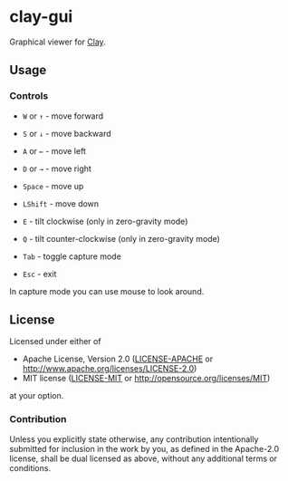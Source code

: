 # clay-gui

Graphical viewer for [Clay](https://github.com/nthend/clay).

## Usage

### Controls

+ `W` or `↑` - move forward
+ `S` or `↓` - move backward
+ `A` or `←` - move left
+ `D` or `→` - move right

+ `Space` - move up
+ `LShift` - move down

+ `E` - tilt clockwise (only in zero-gravity mode)
+ `Q` - tilt counter-clockwise (only in zero-gravity mode)

+ `Tab` - toggle capture mode
+ `Esc` - exit

In capture mode you can use mouse to look around.


## License

Licensed under either of

 * Apache License, Version 2.0 ([LICENSE-APACHE](LICENSE-APACHE) or http://www.apache.org/licenses/LICENSE-2.0)
 * MIT license ([LICENSE-MIT](LICENSE-MIT) or http://opensource.org/licenses/MIT)

at your option.

### Contribution

Unless you explicitly state otherwise, any contribution intentionally submitted
for inclusion in the work by you, as defined in the Apache-2.0 license, shall be dual licensed as above, without any
additional terms or conditions.
